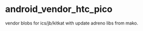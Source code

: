 android_vendor_htc_pico
=======================

vendor blobs for ics/jb/kitkat with update adreno libs from mako.
